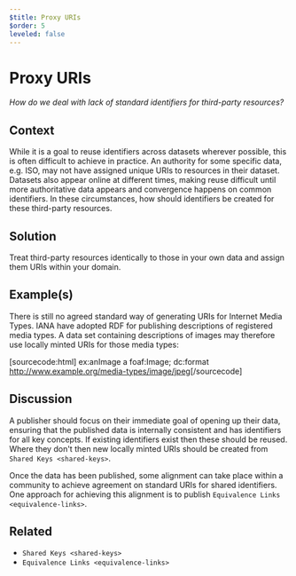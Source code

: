 ```yaml
---
$title: Proxy URIs
$order: 5
leveled: false
---
```


# Proxy URIs

  *How do we deal with lack of standard identifiers for third-party resources?*

## Context

While it is a goal to reuse identifiers across datasets wherever possible, this is often difficult to achieve in practice. An authority for some specific data, e.g. ISO, may not have assigned unique URIs to resources in their dataset. Datasets also appear online at different times, making reuse difficult until more authoritative data appears and convergence happens on common identifiers. In these circumstances, how should identifiers be created for these third-party resources.

## Solution

Treat third-party resources identically to those in your own data and assign them URIs within your domain.

## Example(s)

There is still no agreed standard way of generating URIs for Internet Media Types. IANA have adopted RDF for publishing descriptions of registered media types. A data set containing descriptions of images may therefore use locally minted URIs for those media types:

[sourcecode:html]
   ex:anImage a foaf:Image;
     dc:format <http://www.example.org/media-types/image/jpeg>[/sourcecode]

## Discussion

A publisher should focus on their immediate goal of opening up their data, ensuring that the published data is internally consistent and has identifiers for all key concepts. If existing identifiers exist then these should be reused. Where they don't then new locally minted URIs should be created from `Shared Keys <shared-keys>`.

Once the data has been published, some alignment can take place within a community to achieve agreement on standard URIs for shared identifiers. One approach for achieving this alignment is to publish `Equivalence Links <equivalence-links>`.

## Related

  - `Shared Keys <shared-keys>`
  - `Equivalence Links <equivalence-links>`
